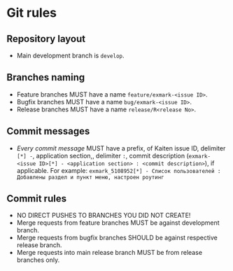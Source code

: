 # Git rules

## Repository layout

 * Main development branch is `develop`.

## Branches naming

 * Feature branches MUST have a name `feature/exmark-<issue ID>`.
 * Bugfix branches MUST have a name `bug/exmark-<issue ID>`.
 * Release branches MUST have a name `release/R<release No>`.

## Commit messages

 * *Every commit message* MUST have a prefix, of Kaiten issue ID, delimiter `[*] -`, application section,, delimiter ` : `, commit description  (`exmark-<issue ID>[*] - <application section> : <commit description>`), if applicable. For example: `exmark_5108952[*] - Список пользователей : Добавлены раздел и пункт меню, настроен роутинг`

## Commit rules

 * NO DIRECT PUSHES TO BRANCHES YOU DID NOT CREATE!
 * Merge requests from feature branches MUST be against development branch.
 * Merge requests from bugfix branches SHOULD be against respective release branch.
 * Merge requests into main release branch MUST be from release branches only.
